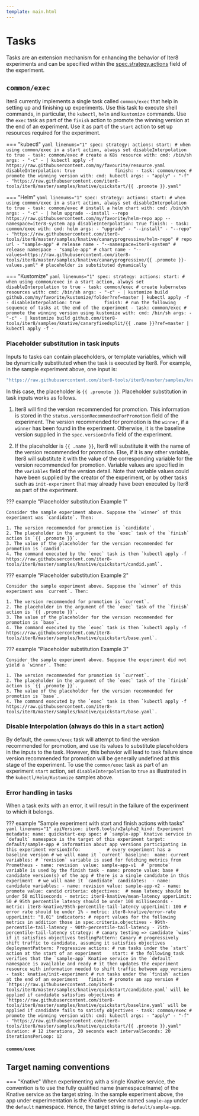```yaml
---
template: main.html
---
```


# Tasks

Tasks are an extension mechanism for enhancing the behavior of Iter8 experiments and can be specified within the [spec.strategy.actions](../experiment/#strategy) field of the experiment.

## `common/exec`

Iter8 currently implements a single task called `common/exec` that help in setting up and finishing up experiments. Use this task to execute shell commands, in particular, the `kubectl`, `helm` and `kustomize` commands. Use the `exec` task as part of the `finish` action to promote the winning version at the end of an experiment. Use it as part of the `start` action to set up resources required for the experiment.

=== "kubectl"
    ``` yaml linenums="1"
    spec:
      strategy:
        actions:
          start:
          # when using common/exec in a start action, always set disableInterpolation to true
          - task: common/exec # create a K8s resource
            with:
              cmd: /bin/sh
              args:
              - "-c"
              - |
                kubectl apply -f https://raw.githubusercontent.com/my/favourite/resource.yaml
              disableInterpolation: true              
          finish:
          - task: common/exec # promote the winning version
            with:
              cmd: kubectl
              args:
              - "apply"
              - "-f"
              - "https://raw.githubusercontent.com/iter8-tools/iter8/master/samples/knative/quickstart/{{ .promote }}.yaml"
    ```

=== "Helm"
    ``` yaml linenums="1"
    spec:
      strategy:
        actions:
          start:
          # when using common/exec in a start action, always set disableInterpolation to true
          - task: common/exec # install a helm chart
            with:
              cmd: /bin/sh
              args:
              - "-c"
              - |
                helm upgrade --install --repo https://raw.githubusercontent.com/my/favorite/helm-repo app --namespace=iter8-system app
              disableInterpolation: true
          finish:
          - task: common/exec
            with:
              cmd: helm
              args:
              - "upgrade"
              - "--install"
              - "--repo"
              - "https://raw.githubusercontent.com/iter8-tools/iter8/master/samples/knative/canaryprogressive/helm-repo" # repo url
              - "sample-app" # release name
              - "--namespace=iter8-system" # release namespace
              - "sample-app" # chart name
              - "--values=https://raw.githubusercontent.com/iter8-tools/iter8/master/samples/knative/canaryprogressive/{{ .promote }}-values.yaml" # placeholder is substituted dynamically
    ```

=== "Kustomize"
    ``` yaml linenums="1"
    spec:
      strategy:
        actions:
          start:
          # when using common/exec in a start action, always set disableInterpolation to true
          - task: common/exec # create kubernetes resources
            with:
              cmd: /bin/sh
              args:
              - "-c"
              - |
                kustomize build github.com/my/favorite/kustomize/folder?ref=master | kubectl apply -f -
              disableInterpolation: true        
          finish: # run the following sequence of tasks at the end of the experiment
          - task: common/exec # promote the winning version using kustomize
            with:
              cmd: /bin/sh
              args:
              - "-c"
              - |
              kustomize build github.com/iter8-tools/iter8/samples/knative/canaryfixedsplit/{{ .name }}?ref=master | kubectl apply -f -
    ```

### Placeholder substitution in task inputs

Inputs to tasks can contain placeholders, or template variables, which will be dynamically substituted when the task is executed by Iter8. For example, in the sample experiment above, one input is:

```bash 
"https://raw.githubusercontent.com/iter8-tools/iter8/master/samples/knative/quickstart/{{ .promote }}.yaml"
```

In this case, the placeholder is `{{ .promote }}`. Placeholder substitution in task inputs works as follows.

1. Iter8 will find the version recommended for promotion. This information is stored in the `status.versionRecommendedForPromotion` field of the experiment. The version recommended for promotion is the `winner`, if a `winner` has been found in the experiment. Otherwise, it is the baseline version supplied in the `spec.versionInfo` field of the experiment.

2. If the placeholder is `{{ .name }}`, Iter8 will substitute it with the name of the version recommended for promotion. Else, if it is any other variable, Iter8 will substitute it with the value of the corresponding variable for the version recommended for promotion. Variable values are specified in the `variables` field of the version detail. Note that variable values could have been supplied by the creator of the experiment, or by other tasks such as `init-experiment` that may already have been executed by Iter8 as part of the experiment.

??? example "Placeholder substitution Example 1"

    Consider the sample experiment above. Suppose the `winner` of this experiment was `candidate`. Then:
    
    1. The version recommended for promotion is `candidate`.
    2. The placeholder in the argument to the `exec` task of the `finish` action is `{{ .promote }}`.
    3. The value of the placeholder for the version recommended for promotion is `candid`.
    4. The command executed by the `exec` task is then `kubectl apply -f https://raw.githubusercontent.com/iter8-tools/iter8/master/samples/knative/quickstart/candid.yaml`.
    
??? example "Placeholder substitution Example 2"

    Consider the sample experiment above. Suppose the `winner` of this experiment was `current`. Then:
    
    1. The version recommended for promotion is `current`.
    2. The placeholder in the argument of the `exec` task of the `finish` action is `{{ .promote }}`.
    3. The value of the placeholder for the version recommended for promotion is `base`.
    4. The command executed by the `exec` task is then `kubectl apply -f https://raw.githubusercontent.com/iter8-tools/iter8/master/samples/knative/quickstart/base.yaml`.

??? example "Placeholder substitution Example 3"

    Consider the sample experiment above. Suppose the experiment did not yield a `winner`. Then:
    
    1. The version recommended for promotion is `current`.
    2. The placeholder in the argument of the `exec` task of the `finish` action is `{{ .promote }}`.
    3. The value of the placeholder for the version recommended for promotion is `base`.
    4. The command executed by the `exec` task is then `kubectl apply -f https://raw.githubusercontent.com/iter8-tools/iter8/master/samples/knative/quickstart/base.yaml`.

### Disable Interpolation (always do this in a `start` action)
By default, the `common/exec` task will attempt to find the version recommended for promotion, and use its values to substitute placeholders in the inputs to the task. However, this behavior will lead to task failure since version recommended for promotion will be generally undefined at this stage of the experiment. To use the `common/exec` task as part of an experiment `start` action, set `disableInterpolation` to `true` as illustrated in the `kubectl/Helm/Kustomize` samples above.

### Error handling in tasks
When a task exits with an error, it will result in the failure of the experiment to which it belongs.

??? example "Sample experiment with start and finish actions with tasks"
    ```yaml linenums="1"
    apiVersion: iter8.tools/v2alpha2
    kind: Experiment
    metadata:
      name: quickstart-exp
    spec:
      # `sample-app` Knative service in `default` namespace is the target of this experiment
      target: default/sample-app
      # information about app versions participating in this experiment
      versionInfo:         
        # every experiment has a baseline version
        # we will name it `current`
        baseline: 
          name: current
          variables:
          # `revision` variable is used for fetching metrics from Prometheus
          - name: revision 
            value: sample-app-v1 
          # `promote` variable is used by the finish task
          - name: promote
            value: base
        # candidate version(s) of the app
        # there is a single candidate in this experiment 
        # we will name it `candidate`
        candidates: 
        - name: candidate
          variables:
          - name: revision
            value: sample-app-v2
          - name: promote
            value: candid
      criteria:
        objectives: 
        # mean latency should be under 50 milliseconds
        - metric: iter8-knative/mean-latency
          upperLimit: 50
        # 95th percentile latency should be under 100 milliseconds
        - metric: iter8-knative/95th-percentile-tail-latency
          upperLimit: 100
        # error rate should be under 1%
        - metric: iter8-knative/error-rate
          upperLimit: "0.01"
        indicators:
        # report values for the following metrics in addition those in spec.criteria.objectives
        - 99th-percentile-tail-latency
        - 90th-percentile-tail-latency
        - 75th-percentile-tail-latency
      strategy:
        # canary testing => candidate `wins` if it satisfies objectives
        testingPattern: Canary
        # progressively shift traffic to candidate, assuming it satisfies objectives
        deploymentPattern: Progressive
        actions:
          # run tasks under the `start` action at the start of an experiment   
          start:
          # the following task verifies that the `sample-app` Knative service in the `default` namespace is available and ready
          # it then updates the experiment resource with information needed to shift traffic between app versions
          - task: knative/init-experiment
          # run tasks under the `finish` action at the end of an experiment   
          finish:
          # promote an app version
          # `https://raw.githubusercontent.com/iter8-tools/iter8/master/samples/knative/quickstart/candidate.yaml` will be applied if candidate satisfies objectives
          # `https://raw.githubusercontent.com/iter8-tools/iter8/master/samples/knative/quickstart/baseline.yaml` will be applied if candidate fails to satisfy objectives
          - task: common/exec # promote the winning version
            with:
              cmd: kubectl
              args:
              - "apply"
              - "-f"
              - "https://raw.githubusercontent.com/iter8-tools/iter8/master/samples/knative/quickstart/{{ .promote }}.yaml"
      duration: # 12 iterations, 20 seconds each
        intervalSeconds: 20
        iterationsPerLoop: 12
    ```

#### `common/exec`


## Target naming conventions

=== "Knative"
    When experimenting with a single Knative service, the convention is to use the fully qualified name (namespace/name) of the Knative service as the target string. In the sample experiment above, the app under experimentation is the Knative service named `sample-app` under the `default` namespace. Hence, the target string is `default/sample-app`.